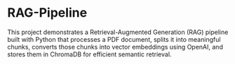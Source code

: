 # RAG-Pipeline
This project demonstrates a Retrieval-Augmented Generation (RAG) pipeline built with Python that processes a PDF document, splits it into meaningful chunks, converts those chunks into vector embeddings using OpenAI, and stores them in ChromaDB for efficient semantic retrieval.
